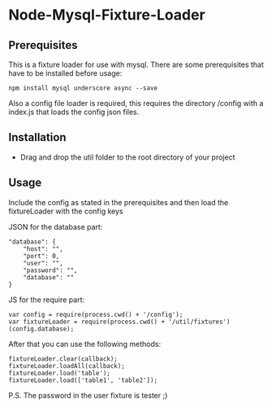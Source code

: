 # Node-Mysql-Fixture-Loader
## Prerequisites
This is a fixture loader for use with mysql. There are some prerequisites that have to be installed before usage:

    npm install mysql underscore async --save

Also a config file loader is required, this requires the directory /config with a index.js that loads the config json files.

## Installation
* Drag and drop the util folder to the root directory of your project

## Usage
Include the config as stated in the prerequisites and then load the fixtureLoader with the config keys

JSON for the database part:

    "database": {
        "host": "",
        "port": 0,
        "user": "",
        "password": "",
        "database": ""
    }

JS for the require part:

    var config = require(process.cwd() + '/config');
    var fixtureLoader = require(process.cwd() + '/util/fixtures')(config.database);

After that you can use the following methods:

    fixtureLoader.clear(callback);
    fixtureLoader.loadAll(callback);
    fixtureLoader.load('table');
    fixtureLoader.load(['table1', 'table2']);

P.S. The password in the user fixture is tester ;)
